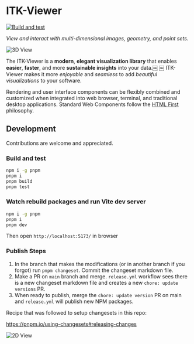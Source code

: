 # ITK-Viewer

[![Build and test](https://github.com/InsightSoftwareConsortium/itk-viewer/actions/workflows/test.yml/badge.svg)](https://github.com/InsightSoftwareConsortium/itk-viewer/actions/workflows/test.yml)

_View and interact with multi-dimensional images, geometry, and point sets._

![3D View](https://github.com/user-attachments/assets/86181dad-e1d5-4a70-86a6-762ec48f81ed)

The ITK-Viewer is a **modern**, **elegant visualization library** that enables **easier**, **faster**, and more **sustainable insights** into your data.￼
￼
ITK-Viewer makes it more _enjoyable_ and _seamless_ to add _beautiful visualizations_ to your software.

Rendering and user interface components can be flexibly combined and customized when integrated into web browser, terminal, and traditional desktop applications. Standard Web Components follow the [HTML First](https://html-first.com/) philosophy.

## Development

Contributions are welcome and appreciated.

### Build and test

```sh
npm i -g pnpm
pnpm i
pnpm build
pnpm test
```

### Watch rebuild packages and run Vite dev server

```sh
npm i -g pnpm
pnpm i
pnpm dev
```

Then open `http://localhost:5173/` in browser

### Publish Steps

1. In the branch that makes the modifications (or in another branch if you forgot)
   run `pnpm changeset`. Commit the changeset markdown file.
1. Make a PR on `main` branch and merge. `release.yml` workflow sees there is
   a new changeset markdown file and creates a new `chore: update versions` PR.
1. When ready to publish, merge the `chore: update version` PR on main and `release.yml`
   will publish new NPM packages.

Recipe that was followed to setup changesets in this repo:

https://pnpm.io/using-changesets#releasing-changes

![2D View](https://github.com/user-attachments/assets/4abb2b9a-697e-476d-b40a-d6ea556679d6)
